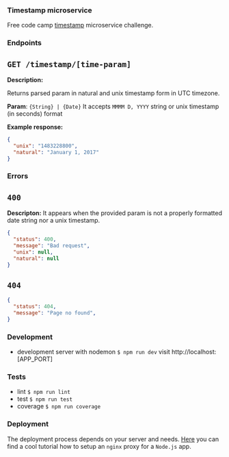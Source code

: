 ### Timestamp microservice
Free code camp
[timestamp](https://www.freecodecamp.org/challenges/timestamp-microservice)
microservice challenge.

### Endpoints
## `GET /timestamp/[time-param]`

**Description:**

Returns parsed param  in natural and unix timestamp form in UTC timezone.

**Param**: `{String} | {Date}`
It accepts `MMMM D, YYYY` string or unix timestamp (in seconds) format

**Example response:**
```JSON
{
  "unix": "1483228800",
  "natural": "January 1, 2017"
}
```

### Errors

## `400`
**Descripton:** It appears when the provided param is not a properly formatted
date string nor a unix timestamp.
```JSON
{
  "status": 400,
  "message": "Bad request",
  "unix": null,
  "natural": null
}
```

## `404`
```JSON
{
  "status": 404,
  "message": "Page no found",
}
```

### Development
- development server with nodemon
`$ npm run dev`
visit http://localhost:[APP_PORT]

### Tests
- lint `$ npm run lint`
- test `$ npm run test`
- coverage `$ npm run coverage`

### Deployment
The deployment process depends on your server and needs.
[Here](https://egghead.io/lessons/node-js-setup-an-nginx-proxy-for-a-node-js-app-with-docker)
you can find a cool tutorial how to setup an `nginx` proxy for a `Node.js` app.
